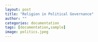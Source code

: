 ```yaml
---
layout: post
title: "Religion in Political Governance"
author: ""
categories: documentation
tags: [documentation,sample]
image: politics.jpeg
---
```

